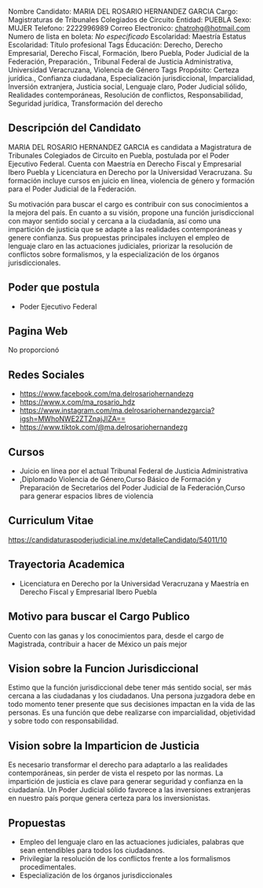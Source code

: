Nombre Candidato: MARIA DEL ROSARIO HERNANDEZ GARCIA
Cargo: Magistraturas de Tribunales Colegiados de Circuito
Entidad: PUEBLA
Sexo: MUJER
Telefono: 2222996989
Correo Electronico: chatrohg@hotmail.com
Numero de lista en boleta: *No especificado*
Escolaridad: Maestría
Estatus Escolaridad: Título profesional
Tags Educación: Derecho, Derecho Empresarial, Derecho Fiscal, Formación, Ibero Puebla, Poder Judicial de la Federación, Preparación., Tribunal Federal de Justicia Administrativa, Universidad Veracruzana, Violencia de Género
Tags Propósito: Certeza jurídica., Confianza ciudadana, Especialización jurisdiccional, Imparcialidad, Inversión extranjera, Justicia social, Lenguaje claro, Poder Judicial sólido, Realidades contemporáneas, Resolución de conflictos, Responsabilidad, Seguridad jurídica, Transformación del derecho


## Descripción del Candidato 

MARIA DEL ROSARIO HERNANDEZ GARCIA es candidata a Magistratura de Tribunales Colegiados de Circuito en Puebla, postulada por el Poder Ejecutivo Federal. Cuenta con Maestría en Derecho Fiscal y Empresarial Ibero Puebla y Licenciatura en Derecho por la Universidad Veracruzana. Su formación incluye cursos en juicio en línea, violencia de género y formación para el Poder Judicial de la Federación.

Su motivación para buscar el cargo es contribuir con sus conocimientos a la mejora del país. En cuanto a su visión, propone una función jurisdiccional con mayor sentido social y cercana a la ciudadanía, así como una impartición de justicia que se adapte a las realidades contemporáneas y genere confianza. Sus propuestas principales incluyen el empleo de lenguaje claro en las actuaciones judiciales, priorizar la resolución de conflictos sobre formalismos, y la especialización de los órganos jurisdiccionales.


## Poder que postula

- Poder Ejecutivo Federal


## Pagina Web

No proporcionó


## Redes Sociales

- https://www.facebook.com/ma.delrosariohernandezg
- https://www.x.com/ma_rosario_hdz
- https://www.instagram.com/ma.delrosariohernandezgarcia?igsh=MWhoNWE2ZTZnajJlZA==
- https://www.tiktok.com/@ma.delrosariohernandezg


## Cursos

- Juicio en línea por el actual Tribunal Federal de Justicia Administrativa
- ,Diplomado Violencia de Género,Curso Básico de Formación y Preparación de Secretarios del Poder Judicial de la Federación,Curso para generar espacios libres de violencia


## Curriculum Vitae

https://candidaturaspoderjudicial.ine.mx/detalleCandidato/54011/10


## Trayectoria Academica

- Licenciatura en Derecho por la Universidad Veracruzana y Maestría en Derecho Fiscal y Empresarial Ibero Puebla


## Motivo para buscar el Cargo Publico

Cuento con las ganas y los conocimientos para, desde el cargo de Magistrada, contribuir a hacer de México un país mejor


## Vision sobre la Funcion Jurisdiccional

Estimo que la función jurisdiccional debe tener más sentido social, ser más cercana a las ciudadanas y los ciudadanos. Una persona juzgadora debe en todo momento tener presente que sus decisiones impactan en la vida de las personas. Es una función que debe realizarse con imparcialidad, objetividad y sobre todo con responsabilidad.


## Vision sobre la Imparticion de Justicia

Es necesario transformar el derecho para adaptarlo a las realidades contemporáneas, sin perder de vista el respeto por las normas. La impartición de justicia es clave para generar seguridad y confianza en la ciudadanía. Un Poder Judicial sólido favorece a las inversiones extranjeras en nuestro país porque genera certeza para los inversionistas.


## Propuestas

- Empleo del lenguaje claro en las actuaciones judiciales, palabras que sean entendibles para todos los ciudadanos.
- Privilegiar la resolución de los conflictos frente a los formalismos procedimentales.
- Especialización de los órganos jurisdiccionales

